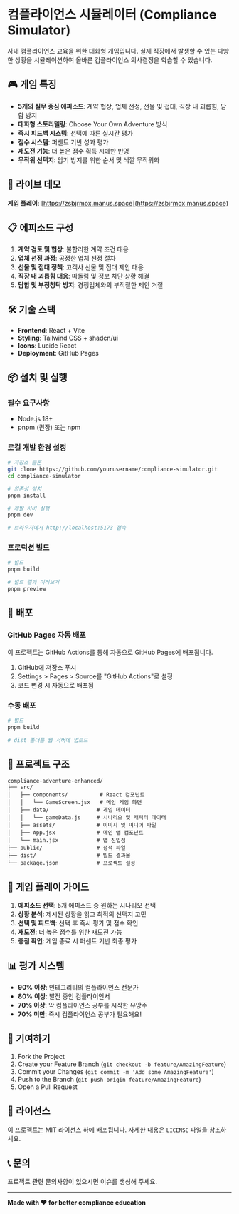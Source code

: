 # 컴플라이언스 시뮬레이터 (Compliance Simulator)

사내 컴플라이언스 교육을 위한 대화형 게임입니다. 실제 직장에서 발생할 수 있는 다양한 상황을 시뮬레이션하여 올바른 컴플라이언스 의사결정을 학습할 수 있습니다.

## 🎮 게임 특징

- **5개의 실무 중심 에피소드**: 계약 협상, 업체 선정, 선물 및 접대, 직장 내 괴롭힘, 담합 방지
- **대화형 스토리텔링**: Choose Your Own Adventure 방식
- **즉시 피드백 시스템**: 선택에 따른 실시간 평가
- **점수 시스템**: 퍼센트 기반 성과 평가
- **재도전 기능**: 더 높은 점수 획득 시에만 반영
- **무작위 선택지**: 암기 방지를 위한 순서 및 색깔 무작위화

## 🚀 라이브 데모

**게임 플레이**: [https://zsbjrmox.manus.space](https://zsbjrmox.manus.space)

## 📋 에피소드 구성

1. **계약 검토 및 협상**: 불합리한 계약 조건 대응
2. **업체 선정 과정**: 공정한 업체 선정 절차
3. **선물 및 접대 정책**: 고객사 선물 및 접대 제안 대응
4. **직장 내 괴롭힘 대응**: 따돌림 및 정보 차단 상황 해결
5. **담합 및 부정청탁 방지**: 경쟁업체와의 부적절한 제안 거절

## 🛠 기술 스택

- **Frontend**: React + Vite
- **Styling**: Tailwind CSS + shadcn/ui
- **Icons**: Lucide React
- **Deployment**: GitHub Pages

## 📦 설치 및 실행

### 필수 요구사항
- Node.js 18+ 
- pnpm (권장) 또는 npm

### 로컬 개발 환경 설정

```bash
# 저장소 클론
git clone https://github.com/yourusername/compliance-simulator.git
cd compliance-simulator

# 의존성 설치
pnpm install

# 개발 서버 실행
pnpm dev

# 브라우저에서 http://localhost:5173 접속
```

### 프로덕션 빌드

```bash
# 빌드
pnpm build

# 빌드 결과 미리보기
pnpm preview
```

## 🚀 배포

### GitHub Pages 자동 배포

이 프로젝트는 GitHub Actions를 통해 자동으로 GitHub Pages에 배포됩니다.

1. GitHub에 저장소 푸시
2. Settings > Pages > Source를 "GitHub Actions"로 설정
3. 코드 변경 시 자동으로 배포됨

### 수동 배포

```bash
# 빌드
pnpm build

# dist 폴더를 웹 서버에 업로드
```

## 📁 프로젝트 구조

```
compliance-adventure-enhanced/
├── src/
│   ├── components/          # React 컴포넌트
│   │   └── GameScreen.jsx   # 메인 게임 화면
│   ├── data/               # 게임 데이터
│   │   └── gameData.js     # 시나리오 및 캐릭터 데이터
│   ├── assets/             # 이미지 및 미디어 파일
│   ├── App.jsx             # 메인 앱 컴포넌트
│   └── main.jsx            # 앱 진입점
├── public/                 # 정적 파일
├── dist/                   # 빌드 결과물
└── package.json            # 프로젝트 설정
```

## 🎯 게임 플레이 가이드

1. **에피소드 선택**: 5개 에피소드 중 원하는 시나리오 선택
2. **상황 분석**: 제시된 상황을 읽고 최적의 선택지 고민
3. **선택 및 피드백**: 선택 후 즉시 평가 및 점수 확인
4. **재도전**: 더 높은 점수를 위한 재도전 가능
5. **총점 확인**: 게임 종료 시 퍼센트 기반 최종 평가

## 📊 평가 시스템

- **90% 이상**: 인테그리티의 컴플라이언스 전문가
- **80% 이상**: 발전 중인 컴플라이언서  
- **70% 이상**: 막 컴플라이언스 공부를 시작한 유망주
- **70% 미만**: 즉시 컴플라이언스 공부가 필요해요!

## 🤝 기여하기

1. Fork the Project
2. Create your Feature Branch (`git checkout -b feature/AmazingFeature`)
3. Commit your Changes (`git commit -m 'Add some AmazingFeature'`)
4. Push to the Branch (`git push origin feature/AmazingFeature`)
5. Open a Pull Request

## 📝 라이선스

이 프로젝트는 MIT 라이선스 하에 배포됩니다. 자세한 내용은 `LICENSE` 파일을 참조하세요.

## 📞 문의

프로젝트 관련 문의사항이 있으시면 이슈를 생성해 주세요.

---

**Made with ❤️ for better compliance education**

